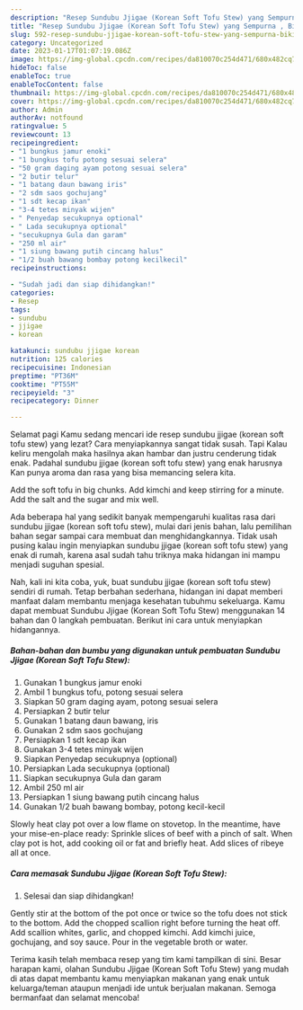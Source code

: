 ```yaml
---
description: "Resep Sundubu Jjigae (Korean Soft Tofu Stew) yang Sempurna , Bikin Ngiler"
title: "Resep Sundubu Jjigae (Korean Soft Tofu Stew) yang Sempurna , Bikin Ngiler"
slug: 592-resep-sundubu-jjigae-korean-soft-tofu-stew-yang-sempurna-bikin-ngiler
category: Uncategorized
date: 2023-01-17T01:07:19.086Z
image: https://img-global.cpcdn.com/recipes/da810070c254d471/680x482cq70/sundubu-jjigae-korean-soft-tofu-stew-foto-resep-utama.jpg
hideToc: false
enableToc: true
enableTocContent: false
thumbnail: https://img-global.cpcdn.com/recipes/da810070c254d471/680x482cq70/sundubu-jjigae-korean-soft-tofu-stew-foto-resep-utama.jpg
cover: https://img-global.cpcdn.com/recipes/da810070c254d471/680x482cq70/sundubu-jjigae-korean-soft-tofu-stew-foto-resep-utama.jpg
author: Admin
authorAv: notfound
ratingvalue: 5
reviewcount: 13
recipeingredient:
- "1 bungkus jamur enoki"
- "1 bungkus tofu potong sesuai selera"
- "50 gram daging ayam potong sesuai selera"
- "2 butir telur"
- "1 batang daun bawang iris"
- "2 sdm saos gochujang"
- "1 sdt kecap ikan"
- "3-4 tetes minyak wijen"
- " Penyedap secukupnya optional"
- " Lada secukupnya optional"
- "secukupnya Gula dan garam"
- "250 ml air"
- "1 siung bawang putih cincang halus"
- "1/2 buah bawang bombay potong kecilkecil"
recipeinstructions:

- "Sudah jadi dan siap dihidangkan!"
categories:
- Resep
tags:
- sundubu
- jjigae
- korean

katakunci: sundubu jjigae korean 
nutrition: 125 calories
recipecuisine: Indonesian
preptime: "PT36M"
cooktime: "PT55M"
recipeyield: "3"
recipecategory: Dinner

---
```



Selamat pagi Kamu sedang mencari ide resep sundubu jjigae (korean soft tofu stew) yang lezat? Cara menyiapkannya sangat tidak susah. Tapi Kalau keliru mengolah maka hasilnya akan hambar dan justru cenderung tidak enak. Padahal sundubu jjigae (korean soft tofu stew) yang enak harusnya Kan punya aroma dan rasa yang bisa memancing selera kita.


Add the soft tofu in big chunks. Add kimchi and keep stirring for a minute. Add the salt and the sugar and mix well.

Ada beberapa hal yang sedikit banyak mempengaruhi kualitas rasa dari sundubu jjigae (korean soft tofu stew), mulai dari jenis bahan, lalu pemilihan bahan segar sampai cara membuat dan menghidangkannya. Tidak usah pusing kalau ingin menyiapkan sundubu jjigae (korean soft tofu stew) yang enak di rumah, karena asal sudah tahu triknya maka hidangan ini mampu menjadi suguhan spesial.


Nah, kali ini kita coba, yuk, buat sundubu jjigae (korean soft tofu stew) sendiri di rumah. Tetap berbahan sederhana, hidangan ini dapat memberi manfaat dalam membantu menjaga kesehatan tubuhmu sekeluarga. Kamu dapat membuat Sundubu Jjigae (Korean Soft Tofu Stew) menggunakan 14 bahan dan 0 langkah pembuatan. Berikut ini cara untuk menyiapkan hidangannya.

<!--inarticleads1-->

##### Bahan-bahan dan bumbu yang digunakan untuk pembuatan Sundubu Jjigae (Korean Soft Tofu Stew):

1. Gunakan 1 bungkus jamur enoki
1. Ambil 1 bungkus tofu, potong sesuai selera
1. Siapkan 50 gram daging ayam, potong sesuai selera
1. Persiapkan 2 butir telur
1. Gunakan 1 batang daun bawang, iris
1. Gunakan 2 sdm saos gochujang
1. Persiapkan 1 sdt kecap ikan
1. Gunakan 3-4 tetes minyak wijen
1. Siapkan  Penyedap secukupnya (optional)
1. Persiapkan  Lada secukupnya (optional)
1. Siapkan secukupnya Gula dan garam
1. Ambil 250 ml air
1. Persiapkan 1 siung bawang putih cincang halus
1. Gunakan 1/2 buah bawang bombay, potong kecil-kecil


Slowly heat clay pot over a low flame on stovetop. In the meantime, have your mise-en-place ready: Sprinkle slices of beef with a pinch of salt. When clay pot is hot, add cooking oil or fat and briefly heat. Add slices of ribeye all at once. 

<!--inarticleads2-->

##### Cara memasak Sundubu Jjigae (Korean Soft Tofu Stew):


1. Selesai dan siap dihidangkan!

Gently stir at the bottom of the pot once or twice so the tofu does not stick to the bottom. Add the chopped scallion right before turning the heat off. Add scallion whites, garlic, and chopped kimchi. Add kimchi juice, gochujang, and soy sauce. Pour in the vegetable broth or water. 

Terima kasih telah membaca resep yang tim kami tampilkan di sini. Besar harapan kami, olahan Sundubu Jjigae (Korean Soft Tofu Stew) yang mudah di atas dapat membantu kamu menyiapkan makanan yang enak untuk keluarga/teman ataupun menjadi ide untuk berjualan makanan. Semoga bermanfaat dan selamat mencoba!
